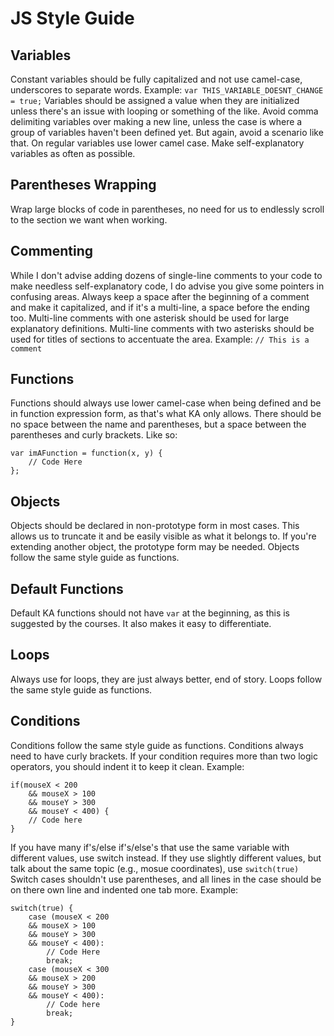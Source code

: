 # JS Style Guide

## Variables
Constant variables should be fully capitalized and not use camel-case, underscores to separate words.
Example: `var THIS_VARIABLE_DOESNT_CHANGE = true;`
Variables should be assigned a value when they are initialized unless there's an issue with looping or something of the like.
Avoid comma delimiting variables over making a new line, unless the case is where a group of variables haven't been defined yet. But again, avoid a scenario like that. On regular variables use lower camel case.
Make self-explanatory variables as often as possible.

## Parentheses Wrapping
Wrap large blocks of code in parentheses, no need for us to endlessly scroll to the section we want when working.

## Commenting
While I don't advise adding dozens of single-line comments to your code to make needless self-explanatory code, I do advise you give some pointers in confusing areas. Always keep a space after the beginning of a comment and make it capitalized, and if it's a multi-line, a space before the ending too.
Multi-line comments with one asterisk should be used for large explanatory definitions.
Multi-line comments with two asterisks should be used for titles of sections to accentuate the area.
Example: `// This is a comment`

## Functions
Functions should always use lower camel-case when being defined and be in function expression form, as that's what KA only allows. There should be no space between the name and parentheses, but a space between the parentheses and curly brackets.
Like so:
```
var imAFunction = function(x, y) {
	// Code Here
};
```

## Objects
Objects should be declared in non-prototype form in most cases. This allows us to truncate it and be easily visible as what it belongs to. If you're extending another object, the prototype form may be needed. Objects follow the same style guide as functions.

## Default Functions
Default KA functions should not have `var` at the beginning, as this is suggested by the courses. It also makes it easy to differentiate.

## Loops
Always use for loops, they are just always better, end of story. Loops follow the same style guide as functions.

## Conditions
Conditions follow the same style guide as functions. Conditions always need to have curly brackets. If your condition requires more than two logic operators, you should indent it to keep it clean.
Example:
```
if(mouseX < 200
	&& mouseX > 100
	&& mouseY > 300
	&& mouseY < 400) {
	// Code here
}
```
If you have many if's/else if's/else's that use the same variable with different values, use switch instead. If they use slightly different values, but talk about the same topic (e.g., mosue coordinates), use `switch(true)` Switch cases shouldn't use parentheses, and all lines in the case should be on there own line and indented one tab more.
Example:
```
switch(true) {
	case (mouseX < 200
	&& mouseX > 100
	&& mouseY > 300
	&& mouseY < 400):
		// Code Here
		break;
	case (mouseX < 300
	&& mouseX > 200
	&& mouseY > 300
	&& mouseY < 400):
		// Code here
		break;
}
```

